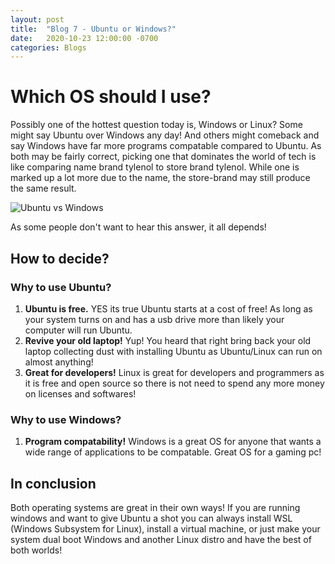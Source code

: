 ```yaml
---
layout: post
title:  "Blog 7 - Ubuntu or Windows?"
date:   2020-10-23 12:00:00 -0700
categories: Blogs
---
```

# Which OS should I use?
Possibly one of the hottest question today is, Windows or Linux? Some might say Ubuntu over Windows any day! And others might comeback and say Windows have far more programs compatable compared to Ubuntu. As both may be fairly correct, picking one that dominates the world of tech is like comparing name brand tylenol to store brand tylenol. While one is marked up a lot more due to the name, the store-brand may still produce the same result.

![Ubuntu vs Windows](/cit480-blog/assets/blog7-vs.jpg)

As some people don't want to hear this answer, it all depends!

## How to decide?
### Why to use Ubuntu?
1. **Ubuntu is free.** YES its true Ubuntu starts at a cost of free! As long as your system turns on and has a usb drive more than likely your computer will run Ubuntu.
2. **Revive your old laptop!** Yup! You heard that right bring back your old laptop collecting dust with installing Ubuntu as Ubuntu/Linux can run on almost anything!
3. **Great for developers!** Linux is great for developers and programmers as it is free and open source so there is not need to spend any more money on licenses and softwares!

### Why to use Windows?
1. **Program compatability!** Windows is a great OS for anyone that wants a wide range of applications to be compatable. Great OS for a gaming pc!


## In conclusion
Both operating systems are great in their own ways! If you are running windows and want to give Ubuntu a shot you can always install WSL (Windows Subsystem for Linux), install a virtual machine, or just make your system dual boot Windows and another Linux distro and have the best of both worlds! 